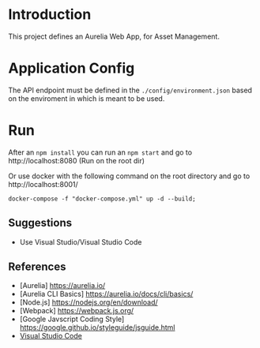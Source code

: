 # Introduction
This project defines an Aurelia Web App, for Asset Management.

# Application Config
The API endpoint must be defined in the `./config/environment.json` based on the enviroment in which is meant to be used.

# Run
After an `npm install` you can run an `npm start` and go to http://localhost:8080 (Run on the root dir)

Or use docker with the following command on the root directory and go to http://localhost:8001/
```
docker-compose -f "docker-compose.yml" up -d --build;
```

## Suggestions
- Use Visual Studio/Visual Studio Code

## References 
- [Aurelia] https://aurelia.io/
- [Aurelia CLI Basics] https://aurelia.io/docs/cli/basics/
- [Node.js] https://nodejs.org/en/download/
- [Webpack] https://webpack.js.org/
- [Google Javscript Coding Style] https://google.github.io/styleguide/jsguide.html
- [Visual Studio Code](https://github.com/Microsoft/vscode)
